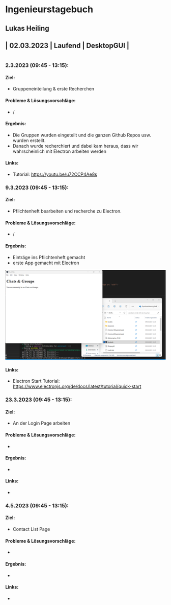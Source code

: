 # Ingenieurstagebuch
## Lukas Heiling
## | 02.03.2023 | Laufend | DesktopGUI |
#

### 2.3.2023 (09:45 - 13:15): 

#### Ziel: 
* Gruppeneinteilung & erste Recherchen 

#### Probleme & Lösungsvorschläge:  
* /

#### Ergebnis: 
* Die Gruppen wurden eingeteilt und die ganzen Github Repos usw. wurden erstellt.
* Danach wurde recherchiert und dabei kam heraus, dass wir wahrscheinlich mit     Electron arbeiten werden

#### Links: 
* Tutorial: https://youtu.be/u72CCP4Ae8s


### 9.3.2023 (09:45 - 13:15): 

#### Ziel: 
*  Pfilchtenheft bearbeiten und recherche zu Electron. 

#### Probleme & Lösungsvorschläge:  
* /

#### Ergebnis: 
* Einträge ins Pflichtenheft gemacht
* erste App gemacht mit Electron

![First_APP](pics\first_App.png)

#### Links: 
* Electron Start Tutorial: https://www.electronjs.org/de/docs/latest/tutorial/quick-start


### 23.3.2023 (09:45 - 13:15): 

#### Ziel: 
*  An der Login Page arbeiten 

#### Probleme & Lösungsvorschläge:  
* 

#### Ergebnis: 
* 

#### Links: 
* 


### 4.5.2023 (09:45 - 13:15): 

#### Ziel: 
*  Contact List Page

#### Probleme & Lösungsvorschläge:  
* 

#### Ergebnis: 
* 

#### Links: 
* 
